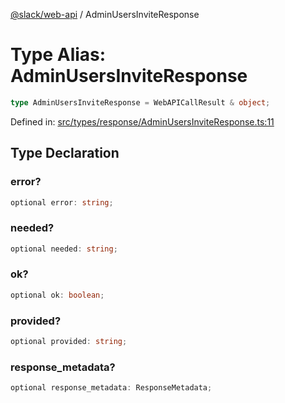 [@slack/web-api](../index.md) / AdminUsersInviteResponse

# Type Alias: AdminUsersInviteResponse

```ts
type AdminUsersInviteResponse = WebAPICallResult & object;
```

Defined in: [src/types/response/AdminUsersInviteResponse.ts:11](https://github.com/slackapi/node-slack-sdk/blob/main/packages/web-api/src/types/response/AdminUsersInviteResponse.ts#L11)

## Type Declaration

### error?

```ts
optional error: string;
```

### needed?

```ts
optional needed: string;
```

### ok?

```ts
optional ok: boolean;
```

### provided?

```ts
optional provided: string;
```

### response\_metadata?

```ts
optional response_metadata: ResponseMetadata;
```
